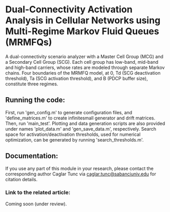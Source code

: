 # Dual-Connectivity Activation Analysis in Cellular Networks using Multi-Regime Markov Fluid Queues (MRMFQs)

A dual-connectivity scenario analyzer with a Master Cell Group (MCG) and a Secondary Cell Group (SCG). Each cell group has low-band, mid-band and high-band carriers, whose rates are modeled through separate Markov chains. Four boundaries of the MRMFQ model, at 0, Td (SCG deactivation threshold), Ta (SCG activation threshold), and B (PDCP buffer size), constitute three regimes.

## Running the code:

First, run 'gen_config.m' to generate configuration files, and 'define_matrices.m' to create infinitesmall generator and drift matrices. Then, run 'main_test'.
Plotting and data generation scripts are also provided under names 'plot_data.m' and 'gen_save_data.m', respectively.
Search space for activation/deactivation thresholds, used for numerical optimization, can be generated by running 'search_thresholds.m'.

## Documentation:

If you use any part of this module in your research, please contact the corresponding author Caglar Tunc via caglar.tunc@sabanciuniv.edu for citation details.

### Link to the related article:

Coming soon (under review).
